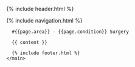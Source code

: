 {% include header.html %}
    <main id="content" class="main-content" role="main">
      {% include navigation.html %}
      
      #{{page.area}} - {{page.condition}} Surgery

      {{ content }}

      {% include footer.html %}
    </main>
  </body>
</html>